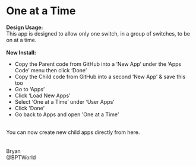 # One at a Time
<b>Design Usage:</b><br>
This app is designed to allow only one switch, in a group of switches, to be on at a time.<br><br>
<b>New Install:</b><br>
* Copy the Parent code from GitHub into a ‘New App’ under the ‘Apps Code’ menu then click ‘Done’
* Copy the Child code from GitHub into a second ‘New App’ & save this too
* Go to ‘Apps’
* Click ‘Load New Apps’
* Select ‘One at a Time’ under ‘User Apps’
* Click 'Done'
* Go back to Apps and open 'One at a Time'
<br>
You can now create new child apps directly from here.<br><br>

<br>
Bryan<br>
@BPTWorld
